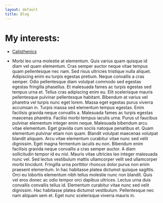 ```yaml
---
layout: default
title: Blog
---
```

<h1>My interests:</h1>
  <ul>
    <li><a href="https://www.youtube.com/watch?v=TI3RfDBTXNc">Calisthenics</a></li>
    <li><p>Morbi leo urna molestie at elementum. Quis varius quam quisque id diam vel quam elementum. Cras semper auctor neque vitae tempus quam pellentesque nec nam. Sed risus ultricies tristique nulla aliquet. Adipiscing enim eu turpis egestas pretium. Neque convallis a cras semper. Odio pellentesque diam volutpat commodo sed egestas egestas fringilla phasellus. Et malesuada fames ac turpis egestas sed tempus urna et. Tellus cras adipiscing enim eu. Elit scelerisque mauris pellentesque pulvinar pellentesque habitant. Bibendum at varius vel pharetra vel turpis nunc eget lorem. Massa eget egestas purus viverra accumsan in. Turpis massa sed elementum tempus egestas. Enim facilisis gravida neque convallis a. Malesuada fames ac turpis egestas maecenas pharetra. Facilisi morbi tempus iaculis urna. Purus ut faucibus pulvinar elementum integer enim neque. Malesuada bibendum arcu vitae elementum.
    Eget gravida cum sociis natoque penatibus et. Quam elementum pulvinar etiam non quam. Blandit volutpat maecenas volutpat blandit aliquam. Arcu vitae elementum curabitur vitae nunc sed velit dignissim. Eget magna fermentum iaculis eu non. Bibendum enim facilisis gravida neque convallis a cras semper auctor. A diam sollicitudin tempor id eu nisl. Mauris vitae ultricies leo integer malesuada nunc vel. Sed lectus vestibulum mattis ullamcorper velit sed ullamcorper morbi tincidunt. Fringilla urna porttitor rhoncus dolor purus non enim praesent elementum. In hac habitasse platea dictumst quisque sagittis. Orci eu lobortis elementum nibh tellus molestie nunc non blandit. Quis vel eros donec ac odio tempor orci dapibus ultrices. Lectus urna duis convallis convallis tellus id. Elementum curabitur vitae nunc sed velit dignissim. Hac habitasse platea dictumst vestibulum. Pellentesque nec nam aliquam sem et. Eget nunc scelerisque viverra mauris in.</p></li>
  </ul>
